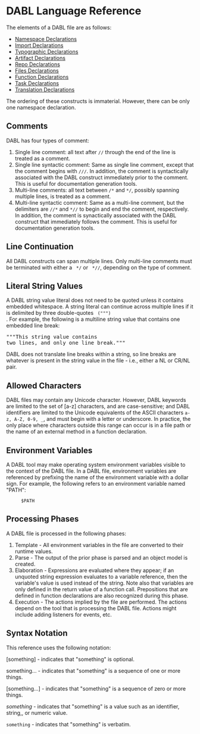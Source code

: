 # DABL Language Reference

The elements of a DABL file are as follows:

* [Namespace Declarations](namespace_decl.md)
* [Import Declarations](import_decl.md)
* [Typographic Declarations](typographic_decl.md)
* [Artifact Declarations](artifact_decl.md)
* [Repo Declarations](repo_decl.md)
* [Files Declarations](files_decl.md)
* [Function Declarations](function_decl.md)
* [Task Declarations](task_decl.md)
* [Translation Declarations](translation_decl.md)

The ordering of these constructs is immaterial. However, there can be only one
namespace declaration.

## Comments

DABL has four types of comment:
<ol>
<li>Single line comment: all text after <code>//</code> through the end of the line is
	treated as a comment.</li>
<li>Single line syntactic comment: Same as single line comment, except that the
	comment begins with <code>///</code>. In addition, the comment is syntactically associated
	with the DABL construct immediately prior to the comment. This is useful for
	documentation generation tools.</li>
<li>Multi-line comments: all text between <code>/*</code> and <code>*/</code>, possibly spanning
	multiple lines, is treated as a comment.</li>
<li>Multi-line syntactic comment: Same as a multi-line comment, but the delimiters are
	<code>//*</code> and <code>*//</code> to begin and end the comment, respectively.
	In addition, the comment is synactically associated with the DABL construct
	that immediately follows the comment. This is useful for documentation generation tools.</li>
</ol>

## Line Continuation

All DABL constructs can span multiple lines. Only multi-line comments must be
terminated with either a <code> */</code> or <code> *//</code>, depending on the
type of comment.

## Literal String Values

A DABL string value literal does not need to be quoted unless it contains embedded whitespace.
A string literal can continue across multiple lines if it is delimited by three double-quotes
<code> (""") </code>. For example, the following is a multiline string value that
contains one embedded line break:

<pre>
"""This string value contains
two lines, and only one line break."""
</pre>

DABL does not translate line breaks within a string, so line breaks are whatever is present
in the string value in the file - i.e., either a NL or CR/NL pair.

## Allowed Characters

DABL files may contain any Unicode character. However, DABL keywords are limited
to the set of [a-z] characters, and are case-sensitive; and DABL identifiers
are limited to the Unicode equivalents of the ASCII characters `a-z, A-Z, 0-9, _`,
and must begin with a letter or underscore. In practice, the only place where
characters outside this range can occur is in a file path or the name of an
external method in a function declaration.

## Environment Variables

A DABL tool may make operating system environment variables visible to the context
of the DABL file. In a DABL file, environment variables are referenced by prefixing the
name of the environment variable with a dollar sign. For example, the following
refers to an environment variable named "PATH":

<dl>
<dd><code>$PATH</code></dd>
</dl>

## Processing Phases

A DABL file is processed in the following phases:
<ol>
<li>Template - All environment variables in the file are converted to
	their runtime values.</li>
<li>Parse - The output of the prior phase is parsed and an object model is created.</li>
<li>Elaboration - Expressions are evaluated where
	they appear; if an unquoted string expression evaluates to a variable reference, then
	the variable's value is used instead of the string. Note also that variables
	are only defined in the return value of a function call. Prepositions that
	are defined in function declarations are also recognized during this phase.</li>
<li>Execution - The actions implied by the file are performed. The actions depend on the tool
	that is processing the DABL file. Actions might include adding listeners
	for events, etc.</li>
</ol>

## Syntax Notation

This reference uses the following notation:

[something] - indicates that "something" is optional.

something... - indicates that "something" is a sequence of one or more things.

[something...] - indicates that "something" is a sequence of zero or more things.

*something* - indicates that "something" is a value such as an identifier,
  string,, or numeric value.

`something` - indicates that "something" is verbatim.
